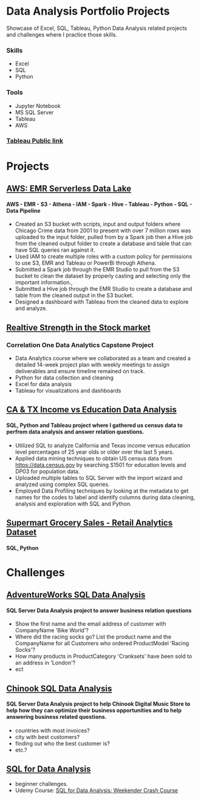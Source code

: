 # Data Analysis Portfolio Projects

Showcase of Excel, SQL, Tableau, Python Data Analysis related projects and challenges where I practice those skills.

### Skills

 - Excel
 - SQL
 - Python
 
### Tools

 - Jupyter Notebook
 - MS SQL Server
 - Tableau
 - AWS
 
### [Tableau Public link](https://public.tableau.com/app/profile/james3436)

# Projects 

## [AWS: EMR Serverless Data Lake](https://github.com/Jimmy90s/emr-serverless-data-lake)
####  AWS - EMR - S3 - Athena - IAM - Spark - Hive - Tableau - Python - SQL - Data Pipeline 

- Created an S3 bucket with scripts, input and output folders where Chicago Crime data from 2001 to present with over 7 million rows was uploaded to the input folder, pulled from by a Spark job then a Hive job from the cleaned output folder to create a database and table that can have SQL queries ran against it.
- Used IAM to create multiple roles with a custom policy for permissions to use S3, EMR and Tableau or  PowerBi through Athena.
- Submitted a Spark job through the EMR Studio to pull from the S3 bucket to clean the dataset by properly casting and selecting only the important information.,
- Submitted a Hive job through the EMR Studio to create a database and table from the cleaned output in the S3 bucket.
- Designed a dashboard with Tableau from the cleaned data to explore and analyze.


## [Realtive Strength in the Stock market](https://github.com/Jimmy90s/Data-Analysis-Portfolio-Projects/tree/main/Relative%20Strength%20Comparison%20in%20the%20Stock%20Market)

### Correlation One Data Analytics Capstone Project
 
- Data Analytics course where we collaborated as a team and created a detailed 14-week project plan with weekly meetings to assign deliverables and ensure timeline  remained on track.
- Python for data collection and cleaning 
- Excel for data analysis
- Tableau for visualizations and dashboards

## [CA & TX Income vs Education Data Analysis](https://github.com/Jimmy90s/Portfolio-Projects/tree/main/CA_TX_Income_vs_Education_Levels)

#### SQL, Python and Tableau project where I gathered us census data to perfrom data analysis and answer relation questions.

- Utilized SQL to analyze California and Texas income versus education level percentages of 25 year olds or older over the last 5 years.
- Applied data mining techniques to obtain US census data from https://data.census.gov by searching S1501 for education levels and DP03 for population data.
- Uploaded multiple tables to SQL Server with the import wizard and analyzed using complex SQL queries.
- Employed Data Profiling techniques by looking at the metadata to get names for the codes to label and identify columns during data cleaning, analysis and exploration with SQL and Python.


## [Supermart Grocery Sales - Retail Analytics Dataset](https://github.com/Jimmy90s/Portfolio-Projects/tree/main/Supermart%20Grocery%20Sales%20-%20Retail%20Analytics%20Dataset)

#### SQL, Python

# Challenges

## [AdventureWorks SQL Data Analysis](https://github.com/Jimmy90s/Portfolio-Projects/tree/main/AdventureWorks)

#### SQL Server Data Analysis project to answer business relation questions

- Show the first name and the email address of customer with CompanyName 'Bike World'?
- Where did the racing socks go? List the product name and the CompanyName for all Customers who ordered ProductModel 'Racing Socks'?
- How many products in ProductCategory 'Cranksets' have been sold to an address in 'London'?
- ect

## [Chinook SQL Data  Analysis](https://github.com/Jimmy90s/Data-Analysis-Portfolio-Projects/tree/main/Chinook%20SQL%20Data%20Analysis)

#### SQL Server Data Analysis project to help Chinook Digital Music Store to help how they can optimize their business opportunities and to help answering business related questions.

- countries with most invoices?
- city with best customers?
- finding out who the best customer is?
- etc.?

## [SQL for Data Analysis](https://github.com/Jimmy90s/Data-Analysis-Portfolio-Projects/tree/main/sakila)
 * beginner challenges.
 * Udemy Course: [SQL for Data Analysis: Weekender Crash Course](https://www.udemy.com/course/sql-for-newbs/)

